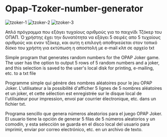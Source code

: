 # Opap-Tzoker-number-generator
![tzoker-1](https://github.com/babis74/Opap-Tzoker-number-generator/assets/72227584/6df494fc-cae0-46f9-9502-cf68d44d4b07)
![tzoker-2](https://github.com/babis74/Opap-Tzoker-number-generator/assets/72227584/10bff500-cf9d-447f-bf9b-8dbc6f380976)
![tzoker-3](https://github.com/babis74/Opap-Tzoker-number-generator/assets/72227584/4a4a997a-f2e4-4b9d-93f0-b277dd8dbc5f)

Απλό πρόγραμμα που εξάγει τυχαίους αριθμούς για το παιχνίδι Τζόκερ του ΟΠΑΠ. Ό χρήστης έχει την δυνατότητα να εξάγει 5 σειρές απο 5 τυχαίους αριθμούς και εναν τζόκερ, και αυτη η επιλογή αποθηκεύεται στον τοπικό δίσκο του χρήστη για εκτύπωση η αποστολή με e-mail κλπ σε αρχείο txt

Simple program that generates random numbers for the OPAP Joker game. The user has the option to output 5 rows of 5 random numbers and a joker, and this selection is saved to the user's local disk for printing, e-mailing, etc. to a txt file

Programme simple qui génère des nombres aléatoires pour le jeu OPAP Joker. L'utilisateur a la possibilité d'afficher 5 lignes de 5 nombres aléatoires et un joker, et cette sélection est enregistrée sur le disque local de l'utilisateur pour impression, envoi par courrier électronique, etc. dans un fichier txt.

Programa sencillo que genera números aleatorios para el juego OPAP Joker. El usuario tiene la opción de generar 5 filas de 5 números aleatorios y un comodín, y esta selección se guarda en el disco local del usuario para imprimir, enviar por correo electrónico, etc. en un archivo de texto.
